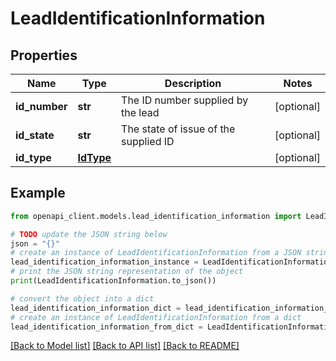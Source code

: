# LeadIdentificationInformation


## Properties

Name | Type | Description | Notes
------------ | ------------- | ------------- | -------------
**id_number** | **str** | The ID number supplied by the lead | [optional] 
**id_state** | **str** | The state of issue of the supplied ID | [optional] 
**id_type** | [**IdType**](IdType.md) |  | [optional] 

## Example

```python
from openapi_client.models.lead_identification_information import LeadIdentificationInformation

# TODO update the JSON string below
json = "{}"
# create an instance of LeadIdentificationInformation from a JSON string
lead_identification_information_instance = LeadIdentificationInformation.from_json(json)
# print the JSON string representation of the object
print(LeadIdentificationInformation.to_json())

# convert the object into a dict
lead_identification_information_dict = lead_identification_information_instance.to_dict()
# create an instance of LeadIdentificationInformation from a dict
lead_identification_information_from_dict = LeadIdentificationInformation.from_dict(lead_identification_information_dict)
```
[[Back to Model list]](../README.md#documentation-for-models) [[Back to API list]](../README.md#documentation-for-api-endpoints) [[Back to README]](../README.md)



